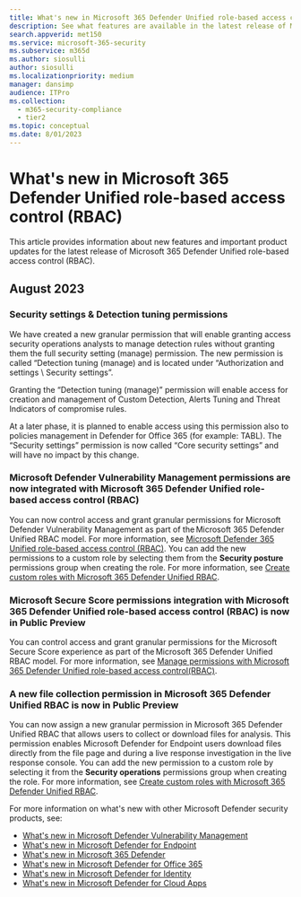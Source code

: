 ```yaml
---
title: What's new in Microsoft 365 Defender Unified role-based access control (RBAC)
description: See what features are available in the latest release of Microsoft 365 Defender Unified role-based access control (RBAC)
search.appverid: met150
ms.service: microsoft-365-security
ms.subservice: m365d
ms.author: siosulli
author: siosulli
ms.localizationpriority: medium
manager: dansimp
audience: ITPro
ms.collection:
  - m365-security-compliance
  - tier2
ms.topic: conceptual
ms.date: 8/01/2023
---
```


# What's new in Microsoft 365 Defender Unified role-based access control (RBAC)

This article provides information about new features and important product updates for the latest release of Microsoft 365 Defender Unified role-based access control (RBAC).

## August 2023

### Security settings & Detection tuning permissions 

We have created a new granular permission that will enable granting access security operations analysts to manage detection rules without granting them the full security setting (manage) permission. The new permission is called “Detection tuning (manage) and is located under “Authorization and settings \ Security settings”. 

Granting the “Detection tuning (manage)” permission will enable access for creation and management of Custom Detection, Alerts Tuning and Threat Indicators of compromise rules. 

At a later phase, it is planned to enable access using this permission also to policies management in Defender for Office 365 (for example: TABL). 
The “Security settings” permission is now called “Core security settings” and will have no impact by this change. 

### Microsoft Defender Vulnerability Management permissions are now integrated with Microsoft 365 Defender Unified role-based access control (RBAC)

You can now control access and grant granular permissions for Microsoft Defender Vulnerability Management as part of the Microsoft 365 Defender Unified RBAC model. For more information, see [Microsoft Defender 365 Unified role-based access control (RBAC)](../defender/manage-rbac.md). You can add the new permissions to a custom role by selecting them from the **Security posture** permissions group when creating the role. For more information, see [Create custom roles with Microsoft 365 Defender Unified RBAC](./create-custom-rbac-roles.md).

### Microsoft Secure Score permissions integration with Microsoft 365 Defender Unified role-based access control (RBAC) is now in Public Preview

You can control access and grant granular permissions for the Microsoft Secure Score experience as part of the Microsoft 365 Defender Unified RBAC model. For more information, see [Manage permissions with Microsoft 365 Defender Unified role-based access control(RBAC)](./microsoft-secure-score.md#manage-permissions-with-microsoft-365-defender-unified-role-based-access-controlrbac).

### A new file collection permission in Microsoft 365 Defender Unified RBAC is now in Public Preview

You can now assign a new granular permission in Microsoft 365 Defender Unified RBAC that allows users to collect or download files for analysis. This permission enables Microsoft Defender for Endpoint users download files directly from the file page and during a live response investigation in the live response console. You can add the new permission to a custom role by selecting it from the **Security operations** permissions group when creating the role. For more information, see [Create custom roles with Microsoft 365 Defender Unified RBAC](./create-custom-rbac-roles.md).

For more information on what's new with other Microsoft Defender security products, see:

- [What's new in Microsoft Defender Vulnerability Management](../defender-vulnerability-management/whats-new-in-microsoft-defender-vulnerability-management.md)
- [What's new in Microsoft Defender for Endpoint](../defender-endpoint/whats-new-in-microsoft-defender-endpoint.md)
- [What's new in Microsoft 365 Defender](../defender/whats-new.md)
- [What's new in Microsoft Defender for Office 365](../office-365-security/defender-for-office-365-whats-new.md)
- [What's new in Microsoft Defender for Identity](/defender-for-identity/whats-new)
- [What's new in Microsoft Defender for Cloud Apps](/cloud-app-security/release-notes)

